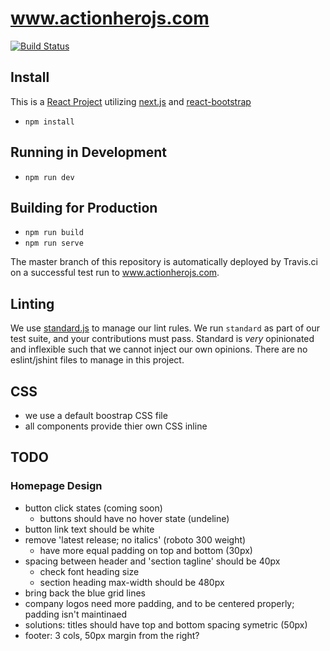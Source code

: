 # www.actionherojs.com

[![Build Status](https://travis-ci.org/actionhero/www.actionherojs.com.svg?branch=master)](https://travis-ci.org/actionhero/www.actionherojs.com)

## Install
This is a [React Project](https://facebook.github.io/react/) utilizing [next.js](https://github.com/zeit/next.js/) and [react-bootstrap](https://react-bootstrap.github.io/)

- `npm install`

## Running in Development
- `npm run dev`

## Building for Production

- `npm run build`
- `npm run serve`

The master branch of this repository is automatically deployed by Travis.ci on a successful test run to www.actionherojs.com.  

## Linting

We use [standard.js](https://standardjs.com) to manage our lint rules.  We run `standard` as part of our test suite, and your contributions must pass.  Standard is *very* opinionated and inflexible such that we cannot inject our own opinions.  There are no eslint/jshint files to manage in this project.  

## CSS
- we use a default boostrap CSS file
- all components provide thier own CSS inline

## TODO

### Homepage Design
- button click states (coming soon)
  - buttons should have no hover state (undeline)
- button link text should be white
- remove 'latest release; no italics' (roboto 300 weight)
  - have more equal padding on top and bottom (30px)
- spacing between header and 'section tagline' should be 40px
  - check font heading size
   - section heading max-width should be 480px
- bring back the blue grid lines
- company logos need more padding, and to be centered properly; padding isn't maintinaed
- solutions: titles should have top and bottom spacing symetric (50px)
- footer: 3 cols, 50px margin from the right?
